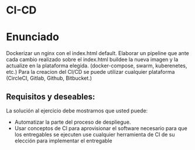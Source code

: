 # CI-CD

# Enunciado
Dockerizar un nginx con el index.html default. Elaborar un pipeline que ante cada cambio realizado sobre el index.html buildee la nueva imagen y la actualize en la plataforma elegida. (docker-compose, swarm, kuberenetes, etc.) Para la creacion del CI/CD se puede utilizar cualquier plataforma (CircleCI, Gitlab, Github, Bitbucket.)

## Requisitos y deseables:
La solución al ejercicio debe mostrarnos que usted puede:
- Automatizar la parte del proceso de despliegue.
- Usar conceptos de CI para aprovisionar el software necesario para que los entregables se ejecuten use cualquier herramienta de CI de su elección para implementar el entregable
